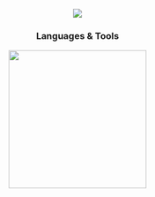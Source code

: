 <p align="center">
<a href="https://github.com/ajxv">
<img src="https://github-readme-stats.vercel.app/api/top-langs/?username=d3vd4th&layout=compact&theme=holi" />
</a>
</p>
 
<h3 align="center">Languages & Tools</h3>
<p align="center">
<picture>
<img src="https://skillicons.dev/icons?i=react,nodejs,mongodb,mui,firebase,html,js,bootstrap&theme=dark" width='250'/>
</picture>
</p>
